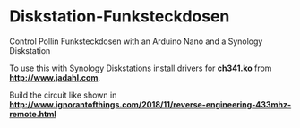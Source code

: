 # Diskstation-Funksteckdosen
Control Pollin Funksteckdosen with an Arduino Nano and a Synology Diskstation

To use this with Synology Diskstations install drivers for **ch341.ko** from **http://www.jadahl.com**.

Build the circuit like shown in **http://www.ignorantofthings.com/2018/11/reverse-engineering-433mhz-remote.html**
